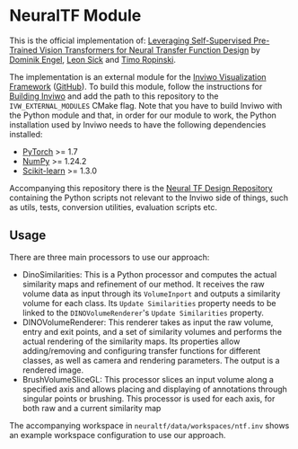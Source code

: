 # NeuralTF Module
This is the official implementation of:
[Leveraging Self-Supervised Pre-Trained Vision Transformers for Neural Transfer Function Design](https://arxiv.org/abs/2309.01408) by [Dominik Engel](https://dominikengel.com), [Leon Sick](https://leonsick.github.io) and [Timo Ropinski](https://viscom.uni-ulm.de/members/timo-ropinski/).

The implementation is an external module for the [Inviwo Visualization Framework](https://inviwo.org) ([GitHub](https://github.com/inviwo/inviwo)).
To build this module, follow the instructions for [Building Inviwo](https://inviwo.org/manual-gettingstarted-build.html) and add the path to this repository to the `IVW_EXTERNAL_MODULES` CMake flag.
Note that you have to build Inviwo with the Python module and that, in order for our module to work, the Python installation used by Inviwo needs to have the following dependencies installed:
- [PyTorch](https://pytorch.org) >= 1.7
- [NumPy](https://numpy.org) >= 1.24.2
- [Scikit-learn](https://scikit-learn.org) >= 1.3.0

Accompanying this repository there is the [Neural TF Design Repository](https://github.com/xeTaiz/neural-tf-design) containing the Python scripts not relevant to the Inviwo side of things, such as utils, tests, conversion utilities, evaluation scripts etc.

## Usage
There are three main processors to use our approach:
- DinoSimilarities: This is a Python processor and computes the actual similarity maps and refinement of our method. It receives the raw volume data as input through its `VolumeInport` and outputs a similarity volume for each class. Its `Update Similarities` property needs to be linked to the `DINOVolumeRenderer`'s `Update Similarities` property.
- DINOVolumeRenderer: This renderer takes as input the raw volume, entry and exit points, and a set of similarity volumes and performs the actual rendering of the similarity maps. Its properties allow adding/removing and configuring transfer functions for different classes, as well as camera and rendering parameters. The output is a rendered image.
- BrushVolumeSliceGL: This processor slices an input volume along a specified axis and allows placing and displaying of annotations through singular points or brushing. This processor is used for each axis, for both raw and a current similarity map

The accompanying workspace in `neuraltf/data/workspaces/ntf.inv` shows an example workspace configuration to use our approach.
